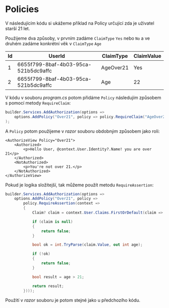 # Policies

V následujícím kódu si ukážeme příklad na Policy určujicí zda je uživatel starší 21 let. 

Použijeme dva způsoby, v prvním zadáme  ```ClaimType``` ```Yes``` nebo ```No``` a ve druhém zadáme konkrétní věk v ```ClaimType``` ```Age```

| Id | UserId                              | ClaimType | ClaimValue |
|----|-------------------------------------|-----------|------------|
| 1  |6655f799-8baf-4b03-95ca-521b5dc9affc | AgeOver21 | Yes        |
| 2  |6655f799-8baf-4b03-95ca-521b5dc9affc | Age       | 22         |

V kódu v souboru *program.cs* potom přidáme ```Policy``` následujím způsobem s pomocí metody ```RequireClaim```:

```csharp
builder.Services.AddAuthorization(options =>
    options.AddPolicy("Over21", policy => policy.RequireClaim("AgeOver21", "Yes"))
);
```

A ```Policy``` potom použijeme v *razor* souboru obdobným způsobem jako roli:

```razor
<AuthorizeView Policy="Over21">
    <Authorized>
        <p>Hello User, @context.User.Identity?.Name! you are over 21</p>
    </Authorized>
    <NotAuthorized>
        <p>You're not over 21.</p>
    </NotAuthorized>
</AuthorizeView>
```

Pokud je logika složitejší, tak můžeme použít metodu ```RequireAssertion```:

```csharp
builder.Services.AddAuthorization(options =>
    options.AddPolicy("Over21", policy =>
        policy.RequireAssertion(context =>
        {
            Claim? claim = context.User.Claims.FirstOrDefault(claim => claim.Type == "Age");

            if (claim is null)
            {
                return false;
            }

            bool ok = int.TryParse(claim.Value, out int age);

            if (!ok)
            {
                return false;
            }

            bool result = age > 21;

            return result;
        })));
```

Použití v *razor* souboru je potom stejné jako u předchozího kódu.